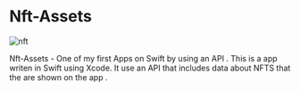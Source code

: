 # Nft-Assets

![nft](https://user-images.githubusercontent.com/49198410/202401657-73ffb3a6-d892-4ffc-b43d-617b737a67b9.png)


Nft-Assets - One of my first Apps on Swift by using an API . This is a app writen in Swift using Xcode. It use an API that includes data about NFTS that the are shown on the app .
